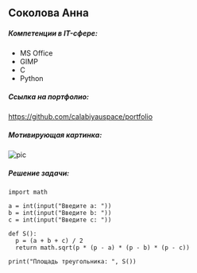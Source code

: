 ## Соколова Анна

##### Компетенции в IT-сфере:
* MS Office
* GIMP
* C
* Python

##### Ссылка на портфолио:

https://github.com/calabiyauspace/portfolio

##### Mотивирующая картинка:

![pic][sleepycowboi]

[sleepycowboi]: https://pbs.twimg.com/media/EE4r3ZhUwAA-Hy8?format=png&name=small "sleepycowboi"

##### Решение задачи:

```
import math

a = int(input("Введите a: "))
b = int(input("Введите b: "))
c = int(input("Введите c: "))

def S():
  p = (a + b + c) / 2
  return math.sqrt(p * (p - a) * (p - b) * (p - c))

print("Площадь треугольника: ", S())
```
